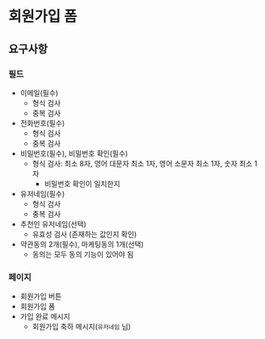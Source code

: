 # 회원가입 폼

## 요구사항

### 필드

- 이메일(필수)
  - 형식 검사
  - 중복 검사
- 전화번호(필수)
  - 형식 검사
  - 중복 검사
- 비밀번호(필수), 비밀번호 확인(필수)
  - 형식 검사: 최소 8자, 영어 대문자 최소 1자, 영어 소문자 최소 1자, 숫자 최소 1자
    - 비밀번호 확인이 일치한지
- 유저네임(필수)
  - 형식 검사
  - 중복 검사
- 추천인 유저네임(선택)
  - 유효성 검사 (존재하는 값인지 확인)
- 약관동의 2개(필수), 마케팅동의 1개(선택)
  - 동의는 모두 동의 기능이 있어야 됨

### 페이지

- 회원가입 버튼
- 회원가입 폼
- 가입 완료 메시지
  - 회원가입 축하 메시지(`유저네임` 님)
